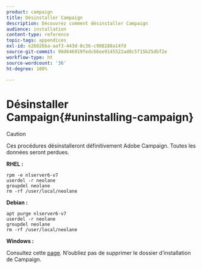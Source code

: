 ```yaml
---
product: campaign
title: Désinstaller Campaign
description: Découvrez comment désinstaller Campaign
audience: installation
content-type: reference
topic-tags: appendices
exl-id: e2b026ba-aaf3-443d-8c36-c908288a14fd
source-git-commit: 98d646919fedc66ee9145522ad0c5f15b25dbf2e
workflow-type: ht
source-wordcount: '36'
ht-degree: 100%

---
```


# Désinstaller Campaign{#uninstalling-campaign}

>[!CAUTION]
>
>Ces procédures désinstalleront définitivement Adobe Campaign. Toutes les données seront perdues.

**RHEL :**

```
rpm -e nlserver6-v7
userdel -r neolane
groupdel neolane
rm -rf /user/local/neolane
```

**Debian :**

```
apt purge nlserver6-v7
userdel -r neolane
groupdel neolane
rm -rf /user/local/neolane
```

**Windows :**

Consultez cette [page](../../migration/using/migrating-in-windows-for-adobe-campaign-7.md#deleting-and-cleansing-adobe-campaign-previous-version). N’oubliez pas de supprimer le dossier d’installation de Campaign.
